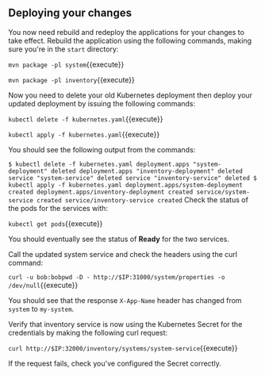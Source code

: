 ## Deploying your changes

You now need rebuild and redeploy the applications for your changes to take effect. Rebuild the application using the following commands, making sure you're in the `start` directory:

`mvn package -pl system`{{execute}}

`mvn package -pl inventory`{{execute}}

Now you need to delete your old Kubernetes deployment then deploy your updated deployment by issuing the following commands:

`kubectl delete -f kubernetes.yaml`{{execute}}

`kubectl apply -f kubernetes.yaml`{{execute}}

You should see the following output from the commands:

`
$ kubectl delete -f kubernetes.yaml
deployment.apps "system-deployment" deleted
deployment.apps "inventory-deployment" deleted
service "system-service" deleted
service "inventory-service" deleted
$ kubectl apply -f kubernetes.yaml
deployment.apps/system-deployment created
deployment.apps/inventory-deployment created
service/system-service created
service/inventory-service created
`
Check the status of the pods for the services with:

`kubectl get pods`{{execute}}

You should eventually see the status of **Ready** for the two services.  

Call the updated system service and check the headers using the curl command:


`curl -u bob:bobpwd -D - http://$IP:31000/system/properties -o /dev/null`{{execute}}

You should see that the response `X-App-Name` header has changed from `system` to `my-system`​.

Verify that inventory service is now using the Kubernetes Secret for the credentials by making the following curl request:

`curl http://$IP:32000/inventory/systems/system-service`{{execute}}

If the request fails, check you've configured the Secret correctly.
